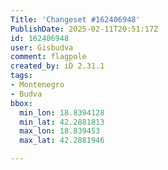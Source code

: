 ```yaml
---
Title: 'Changeset #162406948'
PublishDate: 2025-02-11T20:51:17Z
id: 162406948
user: Gisbudva
comment: flagpole
created_by: iD 2.31.1
tags:
- Montenegro
- Budva
bbox:
  min_lon: 18.8394128
  min_lat: 42.2881813
  max_lon: 18.839453
  max_lat: 42.2881946

---
```

